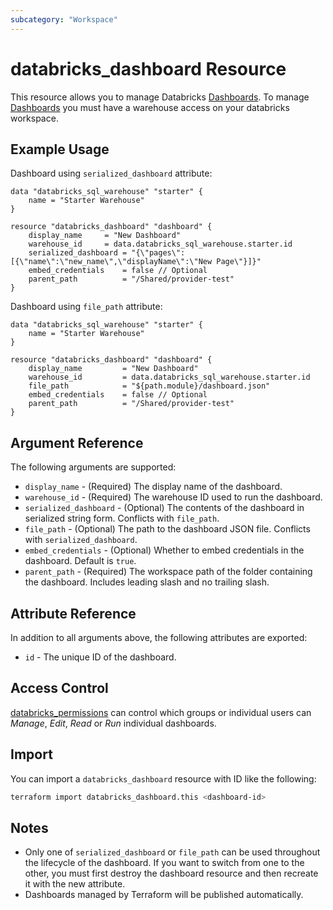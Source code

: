 ```yaml
---
subcategory: "Workspace"
---
```

# databricks_dashboard Resource

This resource allows you to manage Databricks [Dashboards](https://docs.databricks.com/en/dashboards/index.html). To manage [Dashboards](https://docs.databricks.com/en/dashboards/index.html) you must have a warehouse access on your databricks workspace.

## Example Usage

Dashboard using `serialized_dashboard` attribute:

```hcl
data "databricks_sql_warehouse" "starter" {
    name = "Starter Warehouse"
}

resource "databricks_dashboard" "dashboard" {
    display_name	 = "New Dashboard"
    warehouse_id	 = data.databricks_sql_warehouse.starter.id
    serialized_dashboard = "{\"pages\":[{\"name\":\"new_name\",\"displayName\":\"New Page\"}]}"
    embed_credentials    = false // Optional
    parent_path	         = "/Shared/provider-test"
}
```

Dashboard using `file_path` attribute:

```hcl
data "databricks_sql_warehouse" "starter" {
    name = "Starter Warehouse"
}

resource "databricks_dashboard" "dashboard" {
    display_name         = "New Dashboard"
    warehouse_id         = data.databricks_sql_warehouse.starter.id
    file_path	         = "${path.module}/dashboard.json"
    embed_credentials    = false // Optional
    parent_path	         = "/Shared/provider-test"
}
```


## Argument Reference

The following arguments are supported:

* `display_name` - (Required) The display name of the dashboard.
* `warehouse_id` - (Required) The warehouse ID used to run the dashboard.
* `serialized_dashboard` - (Optional) The contents of the dashboard in serialized string form. Conflicts with `file_path`.
* `file_path` - (Optional) The path to the dashboard JSON file. Conflicts with `serialized_dashboard`.
* `embed_credentials` - (Optional) Whether to embed credentials in the dashboard. Default is `true`.
* `parent_path` - (Required) The workspace path of the folder containing the dashboard. Includes leading slash and no trailing slash.

## Attribute Reference

In addition to all arguments above, the following attributes are exported:

* `id` - The unique ID of the dashboard.

## Access Control

[databricks_permissions](permissions.md#dashboard-usage) can control which groups or individual users can *Manage*, *Edit*, *Read* or *Run* individual dashboards.

## Import

You can import a `databricks_dashboard` resource with ID like the following:

```bash
terraform import databricks_dashboard.this <dashboard-id>
```

## Notes
* Only one of `serialized_dashboard` or `file_path` can be used throughout the lifecycle of the dashboard. If you want to switch from one to the other, you must first destroy the dashboard resource and then recreate it with the new attribute.
* Dashboards managed by Terraform will be published automatically.
